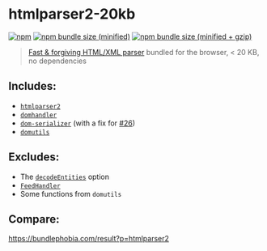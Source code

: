 # htmlparser2-20kb

[![npm](https://img.shields.io/npm/v/htmlparser2-20kb.svg)](https://www.npmjs.com/package/htmlparser2-20kb)
[![npm bundle size (minified)](https://img.shields.io/bundlephobia/min/htmlparser2-20kb.svg)](https://unpkg.com/htmlparser2-20kb)
[![npm bundle size (minified + gzip)](https://img.shields.io/bundlephobia/minzip/react.svg)](https://bundlephobia.com/result?p=htmlparser2-20kb)

> [Fast & forgiving HTML/XML parser](https://github.com/fb55/htmlparser2) bundled for the browser, < 20 KB, no dependencies

## Includes:

-   [`htmlparser2`](https://github.com/fb55/htmlparser2)
-   [`domhandler`](https://github.com/fb55/domhandler)
-   [`dom-serializer`](https://github.com/cheeriojs/dom-serializer) (with a fix for [#26](https://github.com/cheeriojs/dom-serializer/issues/26))
-   [`domutils`](https://github.com/fb55/domutils)

## Excludes:

-   The [`decodeEntities`](https://github.com/fb55/htmlparser2/wiki/Parser-options#option-decodeentities) option
-   [`FeedHandler`](https://github.com/fb55/htmlparser2/blob/master/lib/FeedHandler.js)
-   Some functions from `domutils`

## Compare:

https://bundlephobia.com/result?p=htmlparser2
